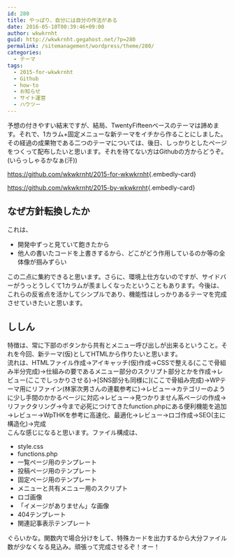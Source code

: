 ```yaml
---
id: 280
title: やっぱり、自分には自分の作法がある
date: 2016-05-10T00:39:46+09:00
author: wkwkrnht
guid: http://wkwkrnht.gegahost.net/?p=280
permalink: /sitemanagement/wordpress/theme/280/
categories:
  - テーマ
tags:
  - 2015-for-wkwkrnht
  - Github
  - how-to
  - お知らせ
  - サイト運営
  - ハウツー
---
```

予想の付きやすい結末ですが、結局、TwentyFifteenベースのテーマは諦めます。それで、1カラム+固定メニューな新テーマをイチから作ることにしました。その経過の成果物である二つのテーマについては、後日、しっかりとしたページをつくって配布したいと思います。それを待てない方はGithubの方からどうぞ。(いらっしゃるかなぁ(汗))

<https://github.com/wkwkrnht/2015-for-wkwkrnht>{.embedly-card}

<https://github.com/wkwkrnht/2015-by-wkwkrnht>{.embedly-card}

## なぜ方針転換したか

これは、

  * 開発中ずっと見ていて飽きたから
  * 他人の書いたコードを上書きするから、どこがどう作用しているのか等の全体像が掴みずらい

この二点に集約できると思います。さらに、環境上仕方ないのですが、サイドバーがうっとうしくて1カラムが羨ましくなったということもあります。今後は、これらの反省点を活かしてシンプルであり、機能性はしっかりあるテーマを完成させていきたいと思います。

## ししん

特徴は、常に下部のボタンから共有とメニュー呼び出しが出来るということ。それを今回、新テーマ(仮)としてHTMLから作りたいと思います。  
流れは、HTMLファイル作成→アイキャッチ(仮)作成→CSSで整える(ここで骨組み半分完成)→仕組みの要であるメニュー部分のスクリプト部分とかを作成→レビュー(ここでしっかりさせる)→\[SNS部分も同様に\](ここで骨組み完成)→WPテーマ用にリファイン(林家次男さんの連載参考に)→レビュー→カテゴリーのように少し手間のかかるページに対応→レビュー→見つかりません系ページの作成→リファクタリング→今まで必死につけてきたfunction.phpにある便利機能を追加→レビュー→WpTHKを参考に高速化、最適化→レビュー→ロゴ作成→SEO(主に構造化)→完成  
こんな感じになると思います。ファイル構成は、

  * style.css
  * functions.php
  * 一覧ページ用のテンプレート
  * 投稿ページ用のテンプレート
  * 固定ページ用のテンプレート
  * メニューと共有メニュー用のスクリプト
  * ロゴ画像
  * 「イメージがありません」な画像
  * 404テンプレート
  * 関連記事表示テンプレート

ぐらいかな。関数内で場合分けをして、特殊カードを出力するから大分ファイル数が少なくなる見込み。頑張って完成させるぞ！オー！